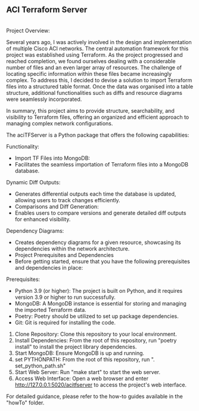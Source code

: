 <h2>ACI Terraform Server</h2><br>
Project Overview:

Several years ago, I was actively involved in the design and implementation of multiple Cisco ACI networks.
The central automation framework for this project was established using Terraform.
As the project progressed and reached completion, we found ourselves dealing with a considerable number of 
files and an even larger array of resources. The challenge of locating specific information within these files 
became increasingly complex. To address this, I decided to devise a solution to import Terraform files into a 
structured table format. Once the data was organised into a table structure, additional functionalities such as 
diffs and resource diagrams were seamlessly incorporated.

In summary, this project aims to provide structure, searchability, and visibility to Terraform files,
offering an organized and efficient approach to managing complex network configurations.

The aciTFServer is a Python package that offers the following capabilities:

Functionality:
- Import TF Files into MongoDB:
- Facilitates the seamless importation of Terraform files into a MongoDB database.

Dynamic Diff Outputs:
- Generates differential outputs each time the database is updated, allowing users to track changes efficiently.
- Comparisons and Diff Generation:
- Enables users to compare versions and generate detailed diff outputs for enhanced visibility.

Dependency Diagrams:
- Creates dependency diagrams for a given resource, showcasing its dependencies within the network architecture.
- Project Prerequisites and Dependencies
- Before getting started, ensure that you have the following prerequisites and dependencies in place:

Prerequisites:

- Python 3.9 (or higher): The project is built on Python, and it requires version 3.9 or higher to run successfully.
- MongoDB: A MongoDB instance is essential for storing and managing the imported Terraform data.
- Poetry: Poetry should be utilized to set up package dependencies.
- Git: Git is required for installing the code.

1) Clone Repository: Clone this repository to your local environment.
2) Install Dependencies: From the root of this repository, run "poetry install" to install the project library dependencies.
3) Start MongoDB: Ensure MongoDB is up and running.
4) set PYTHONPATH: From the root of this repository, run ". set_python_path.sh" 
5) Start Web Server: Run "make start" to start the web server.
6) Access Web Interface: Open a web browser and enter http://127.0.0.1:5020/acitfserver to access the project's web interface.

For detailed guidance, please refer to the how-to guides available in the "howTo" folder.












